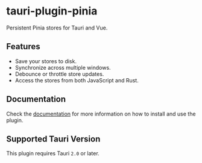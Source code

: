 # tauri-plugin-pinia

Persistent Pinia stores for Tauri and Vue.

## Features

- Save your stores to disk.
- Synchronize across multiple windows.
- Debounce or throttle store updates.
- Access the stores from both JavaScript and Rust.

## Documentation

Check the [documentation](https://tb.dev.br/tauri-store/guide/getting-started) for more information on how to install and use the plugin.

## Supported Tauri Version

This plugin requires Tauri `2.0` or later.
